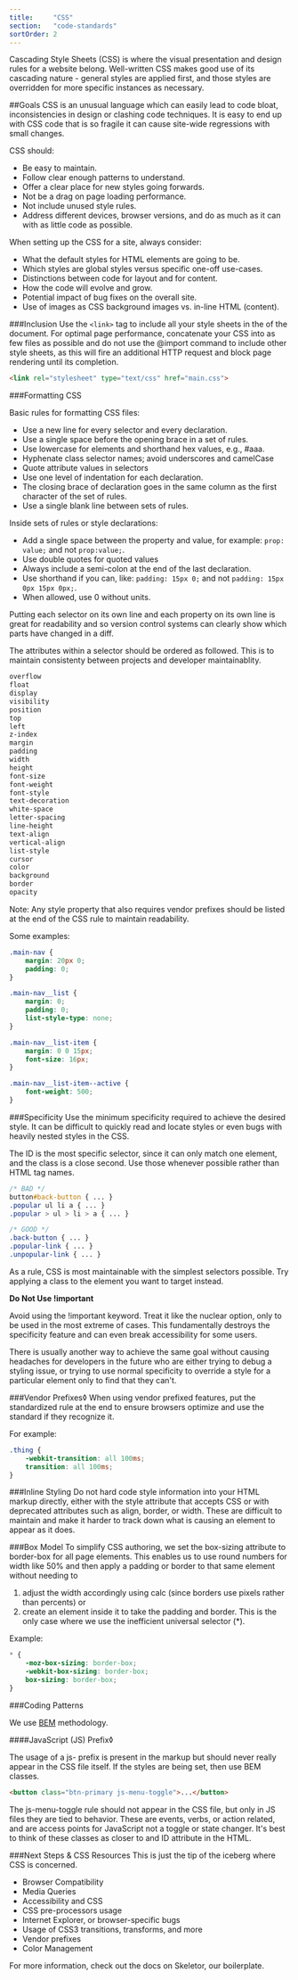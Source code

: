 ```yaml
---
title:     "CSS"
section:   "code-standards"
sortOrder: 2
---
```


Cascading Style Sheets (CSS) is where the visual presentation and design rules for a website belong. Well-written CSS makes good use of its cascading nature - general styles are applied first, and those styles are overridden for more specific instances as necessary.

##Goals
CSS is an unusual language which can easily lead to code bloat, inconsistencies in design or clashing code techniques. It is easy to end up with CSS code that is so fragile it can cause site-wide regressions with small changes.

CSS should:

* Be easy to maintain.
* Follow clear enough patterns to understand.
* Offer a clear place for new styles going forwards.
* Not be a drag on page loading performance.
* Not include unused style rules.
* Address different devices, browser versions, and do as much as it can with as little code as possible.

When setting up the CSS for a site, always consider:

* What the default styles for HTML elements are going to be.
* Which styles are global styles versus specific one-off use-cases.
* Distinctions between code for layout and for content.
* How the code will evolve and grow.
* Potential impact of bug fixes on the overall site.
* Use of images as CSS background images vs. in-line HTML (content).

###Inclusion
Use the `<link>` tag to include all your style sheets in the <head> of the document. For optimal page performance, concatenate your CSS into as few files as possible and do not use the @import command to include other style sheets, as this will fire an additional HTTP request and block page rendering until its completion.

```HTML
<link rel="stylesheet" type="text/css" href="main.css">
```

###Formatting CSS

Basic rules for formatting CSS files:

* Use a new line for every selector and every declaration.
* Use a single space before the opening brace in a set of rules.
* Use lowercase for elements and shorthand hex values, e.g., #aaa.
* Hyphenate class selector names; avoid underscores and camelCase
* Quote attribute values in selectors
* Use one level of indentation for each declaration.
* The closing brace of declaration goes in the same column as the first character of the set of rules.
* Use a single blank line between sets of rules.

Inside sets of rules or style declarations:

* Add a single space between the property and value, for example: `prop: value;` and not `prop:value;`.
* Use double quotes for quoted values
* Always include a semi-colon at the end of the last declaration.
* Use shorthand if you can, like: `padding: 15px 0;` and not `padding: 15px 0px 15px 0px;`.
* When allowed, use 0 without units.

Putting each selector on its own line and each property on its own line is great for readability and so version control systems can clearly show which parts have changed in a diff.

The attributes within a selector should be ordered as followed. This is to maintain consistenty between projects and developer maintainablity.


```CSS
overflow
float
display
visibility
position
top
left
z-index
margin
padding
width
height
font-size
font-weight
font-style
text-decoration
white-space
letter-spacing
line-height
text-align
vertical-align
list-style
cursor
color
background
border
opacity
```

Note: Any style property that also requires vendor prefixes should be listed at the end of the CSS rule to maintain readability.

Some examples:

```CSS
.main-nav {
	margin: 20px 0;
	padding: 0;
}

.main-nav__list {
	margin: 0;
	padding: 0;
	list-style-type: none;
}

.main-nav__list-item {
	margin: 0 0 15px;
	font-size: 16px;
}

.main-nav__list-item--active {
	font-weight: 500;
}

```

###Specificity
Use the minimum specificity required to achieve the desired style. It can be difficult to quickly read and locate styles or even bugs with heavily nested styles in the CSS.

The ID is the most specific selector, since it can only match one element, and the class is a close second. Use those whenever possible rather than HTML tag names.

```CSS
/* BAD */
button#back-button { ... }
.popular ul li a { ... }
.popular > ul > li > a { ... }

/* GOOD */
.back-button { ... }
.popular-link { ... }
.unpopular-link { ... }

```

As a rule, CSS is most maintainable with the simplest selectors possible. Try applying a class to the element you want to target instead.

**Do Not Use !important**

Avoid using the !important keyword. Treat it like the nuclear option, only to be used in the most extreme of cases. This fundamentally destroys the specificity feature and can even break accessibility for some users.

There is usually another way to achieve the same goal without causing headaches for developers in the future who are either trying to debug a styling issue, or trying to use normal specificity to override a style for a particular element only to find that they can't.

###Vendor Prefixes◊
When using vendor prefixed features, put the standardized rule at the end to ensure browsers optimize and use the standard if they recognize it.

For example:

```CSS
.thing {
	-webkit-transition: all 100ms;
	transition: all 100ms;
}
```

###Inline Styling
Do not hard code style information into your HTML markup directly, either with the style attribute that accepts CSS or with deprecated attributes such as align, border, or width. These are difficult to maintain and make it harder to track down what is causing an element to appear as it does.

###Box Model
To simplify CSS authoring, we set the box-sizing attribute to border-box for all page elements. This enables us to use round numbers for width like 50% and then apply a padding or border to that same element without needing to
1. adjust the width accordingly using calc (since borders use pixels rather than percents) or
2. create an element inside it to take the padding and border. This is the only case where we use the inefficient universal selector (*).

Example:

```CSS
* {
	-moz-box-sizing: border-box;
	-webkit-box-sizing: border-box;
	box-sizing: border-box;
}
```

###Coding Patterns

We use [BEM](http://csswizardry.com/2013/01/mindbemding-getting-your-head-round-bem-syntax/) methodology.

####JavaScript (JS) Prefix◊

The usage of a js- prefix is present in the markup but should never really appear in the CSS file itself. If the styles are being set, then use BEM classes.

```HTML
<button class="btn-primary js-menu-toggle">...</button>
```

The js-menu-toggle rule should not appear in the CSS file, but only in JS files they are tied to behavior. These are events, verbs, or action related, and are access points for JavaScript not a toggle or state changer. It's best to think of these classes as closer to and ID attribute in the HTML.

###Next Steps & CSS Resources
This is just the tip of the iceberg where CSS is concerned.

* Browser Compatibility
* Media Queries
* Accessibility and CSS
* CSS pre-processors usage
* Internet Explorer, or browser-specific bugs
* Usage of CSS3 transitions, transforms, and more
* Vendor prefixes
* Color Management

For more information, check out the docs on Skeletor, our boilerplate.